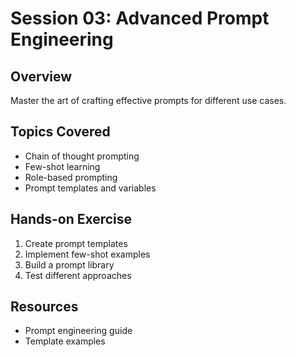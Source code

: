 # Session 03: Advanced Prompt Engineering

## Overview
Master the art of crafting effective prompts for different use cases.

## Topics Covered
- Chain of thought prompting
- Few-shot learning
- Role-based prompting
- Prompt templates and variables

## Hands-on Exercise
1. Create prompt templates
2. Implement few-shot examples
3. Build a prompt library
4. Test different approaches

## Resources
- Prompt engineering guide
- Template examples